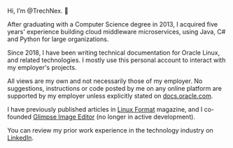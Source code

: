 Hi, I’m @TrechNex. 👋

After graduating with a Computer Science degree in 2013, I acquired five years' experience building cloud middleware 
microservices, using Java, C# and Python for large organizations.

Since 2018, I have been writing technical documentation for Oracle Linux, and related technologies. I mostly use this 
personal account to interact with my employer's projects.

All views are my own and not necessarily those of my employer. 
No suggestions, instructions or code posted by me on any online platform are supported by my employer unless explicitly stated
on [docs.oracle.com](https://docs.oracle.com).

I have previously published articles in [Linux Format](https://linuxformat.com/archives?author_find=87) magazine, and I 
co-founded [Glimpse Image Editor](https://glimpse-editor.org) (no longer in active development).

You can review my prior work experience in the technology industry on [LinkedIn](https://www.linkedin.com/in/trechnex/).

<!---
TrechNex/TrechNex is a ✨ special ✨ repository because its `README.md` (this file) appears on your GitHub profile.
You can click the Preview link to take a look at your changes.
--->
